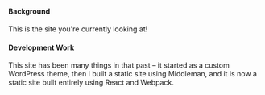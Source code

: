 #### Background

This is the site you're currently looking at!

#### Development Work

This site has been many things in that past – it started as a custom WordPress theme, then I built a static site using Middleman, and it is now a static site built entirely using React and Webpack.
